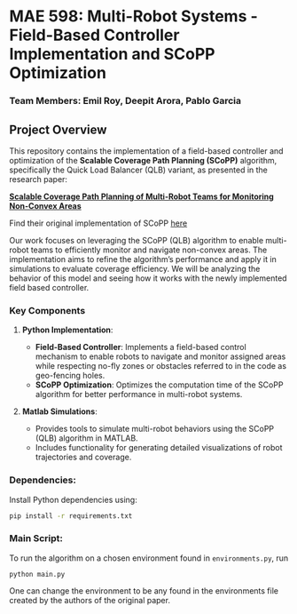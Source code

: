 # MAE 598: Multi-Robot Systems - Field-Based Controller Implementation and SCoPP Optimization

### Team Members: **Emil Roy**, **Deepit Arora**, **Pablo Garcia**

## Project Overview
This repository contains the implementation of a field-based controller and optimization of the **Scalable Coverage Path Planning (SCoPP)** algorithm, specifically the Quick Load Balancer (QLB) variant, as presented in the research paper:

[**Scalable Coverage Path Planning of Multi-Robot Teams for Monitoring Non-Convex Areas**](https://arxiv.org/abs/2103.14709)

Find their original implementation of SCoPP [here](https://github.com/adamslab-ub/SCoPP/tree/main)

Our work focuses on leveraging the SCoPP (QLB) algorithm to enable multi-robot teams to efficiently monitor and navigate non-convex areas. The implementation aims to refine the algorithm’s performance and apply it in simulations to evaluate coverage efficiency. We will be analyzing the behavior of this model and seeing how it works with the newly implemented field based controller.

### Key Components
1. **Python Implementation**:
   - **Field-Based Controller**:
     Implements a field-based control mechanism to enable robots to navigate and monitor assigned areas while respecting no-fly zones or obstacles referred to in the code as geo-fencing holes.
   - **SCoPP Optimization**:
     Optimizes the computation time of the SCoPP algorithm for better performance in multi-robot systems.

2. **Matlab Simulations**:
   - Provides tools to simulate multi-robot behaviors using the SCoPP (QLB) algorithm in MATLAB.
   - Includes functionality for generating detailed visualizations of robot trajectories and coverage.

### Dependencies:
Install Python dependencies using:
```bash
pip install -r requirements.txt
```
### Main Script:
To run the algorithm on a chosen environment found in `environments.py`, run
```
python main.py
```
One can change the environment to be any found in the environments file created by the authors of the original paper.

